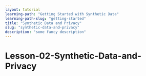 ```yaml
---
layout: tutorial
learning-path: "Getting Started with Synthetic Data"
learning-path-slug: "getting-started"
title: "Synthetic Data and Privacy"
slug: "synthetic-data-and-privacy"
description: "some fancy description"
---
```


# Lesson-02-Synthetic-Data-and-Privacy
